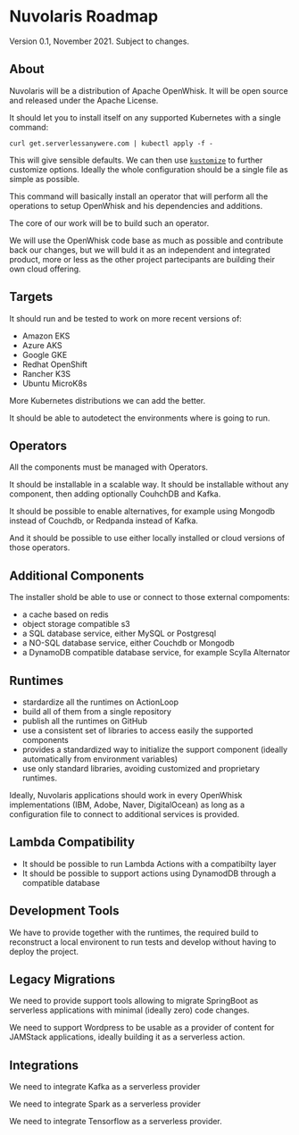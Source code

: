 # Nuvolaris Roadmap

Version 0.1, November 2021. Subject to changes.

 ## About

Nuvolaris will be a distribution of Apache OpenWhisk. It will be open source and released under the Apache License.

It should let you to install itself on any supported Kubernetes with a single command:

```
curl get.serverlessanywere.com | kubectl apply -f -
```

This will give sensible defaults. We can then use [`kustomize`](https://kustomize.io/) to further customize options. Ideally the whole configuration should be a single file as simple as possible.

This command will basically install an operator that will perform all the operations to setup OpenWhisk and his dependencies and additions.

The core of our work will be to build such an operator.

We will use the OpenWhisk code base as much as possible and contribute back our changes, but we will buld it as an independent and integrated product, more or less as the other project partecipants are building their own cloud offering. 

## Targets

It should run and be tested to work on more recent versions of:

- Amazon EKS
- Azure AKS
- Google GKE
- Redhat OpenShift 
- Rancher K3S
- Ubuntu MicroK8s 

More Kubernetes distributions we can add the better.

It should be able to autodetect the environments where is going to run.
  
## Operators

All the components must be managed with Operators.

It should be installable in a scalable way. It should be installable without any component, then adding optionally CouhchDB and Kafka.

It should be possible to enable alternatives, for example using Mongodb instead of Couchdb, or Redpanda instead of Kafka.

And it should be possible to use either locally installed or cloud versions of those operators.

## Additional Components

The installer shold be able to use or connect to those external compoments:

- a cache based on redis
- object storage compatible s3
- a SQL database service, either MySQL or Postgresql
- a NO-SQL database service, either Couchdb or Mongodb
- a DynamoDB compatible database service, for example Scylla Alternator

## Runtimes

- stardardize all the runtimes on ActionLoop 
- build all of them from a single repository
- publish all the runtimes on GitHub 
- use a consistent set of libraries to access easily the supported components
- provides a standardized way to initialize the support component (ideally automatically from environment variables)
- use only standard libraries, avoiding customized and proprietary runtimes. 

Ideally, Nuvolaris applications should work in every OpenWhisk implementations (IBM, Adobe, Naver, DigitalOcean) as long as a configuration file to connect to additional services is provided.
    
## Lambda Compatibility

- It should be possible to run Lambda Actions with a compatibilty layer
- It should be possible to support actions using DynamodDB through a compatible database

## Development Tools

We have to provide together with the runtimes, the required build to reconstruct a local environent to run tests and develop without having to deploy the project.

## Legacy Migrations

We need to provide support tools allowing to migrate SpringBoot as serverless applications with minimal (ideally zero) code changes.

We need to support Wordpress to be usable as a  provider of content for JAMStack applications, ideally building it as a serverless action.

## Integrations

We need to integrate Kafka as a serverless provider

We need to integrate Spark as a serverless provider

We need to integrate Tensorflow as a serverless provider.
